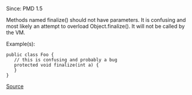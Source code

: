 Since: PMD 1.5

Methods named finalize() should not have parameters.  It is confusing and most likely an attempt to
overload Object.finalize(). It will not be called by the VM.

Example(s):
```
public class Foo {
   // this is confusing and probably a bug
   protected void finalize(int a) {
   }
}
```

[Source](https://pmd.github.io/pmd-5.6.1/pmd-java/rules/java/finalizers.html#FinalizeOverloaded)
